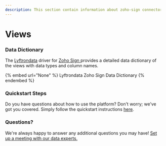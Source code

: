 ```yaml
---
description: This section contain information about zoho-sign connector views information
---
```


# Views

### Data Dictionary

The [Lyftrondata](https://www.lyftrondata.com/) driver for [Zoho Sign](None/)[ ](https://www.lyftrondata.com/integration/zoho-sign/)provides a detailed data dictionary of the views with data types and column names.

{% embed url="None" %}
Lyftrondata Zoho Sign Data Dictionary
{% endembed %}

### Quickstart Steps

Do you have questions about how to use the platform? Don't worry; we've got you covered. Simply follow the quickstart instructions [here](../README.md).

### Questions? <a href="#questions" id="questions"></a>

We're always happy to answer any additional questions you may have! [Set up a meeting with our data experts.](https://www.lyftrondata.com/book-a-meeting/)


